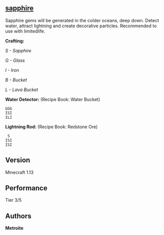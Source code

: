 ## [sapphire](https://minhaskamal.github.io/DownGit/#/home?url=https://github.com/Metroite/datapacks/tree/master/sapphire)

Sapphire gems will be generated in the colder oceans, deep down. Detect water, attract lightning and create decorative particles.
Recommended to use with limitedlife.

**Crafting:**

*S - Sapphire*

*G - Glass*

*I - Iron*

*B - Bucket*

*L - Lava Bucket*

**Water Detector:** (Recipe Book: Water Bucket)
```
GGG
ISI
ILI
```

**Lightning Rod:** (Recipe Book: Redstone Ore)
```
 S
ISI
ISI
```

## Version

Minecraft 1.13

## Performance

Tier 3/5

## Authors

**Metroite**
